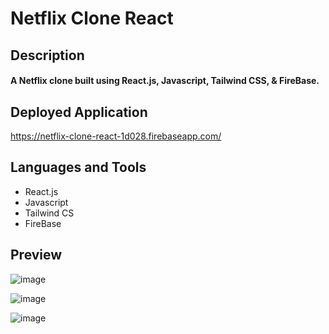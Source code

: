 # Netflix Clone React

## Description
#### A Netflix clone built using React.js, Javascript, Tailwind CSS, & FireBase.
  
## Deployed Application
https://netflix-clone-react-1d028.firebaseapp.com/
  
<h2 align="left">Languages and Tools</h2>

- React.js
- Javascript
- Tailwind CS
- FireBase

## Preview

![image](https://user-images.githubusercontent.com/84366215/191894868-c88845ae-ea0c-48ca-ae5a-325d4f887afd.png)

![image](https://user-images.githubusercontent.com/84366215/192086903-2c60c48c-7c3f-4321-b4c6-b4ac8ce2e518.png)

![image](https://user-images.githubusercontent.com/84366215/192086968-b184ba7c-70d0-4b12-9f4f-d60fb913034e.png)

